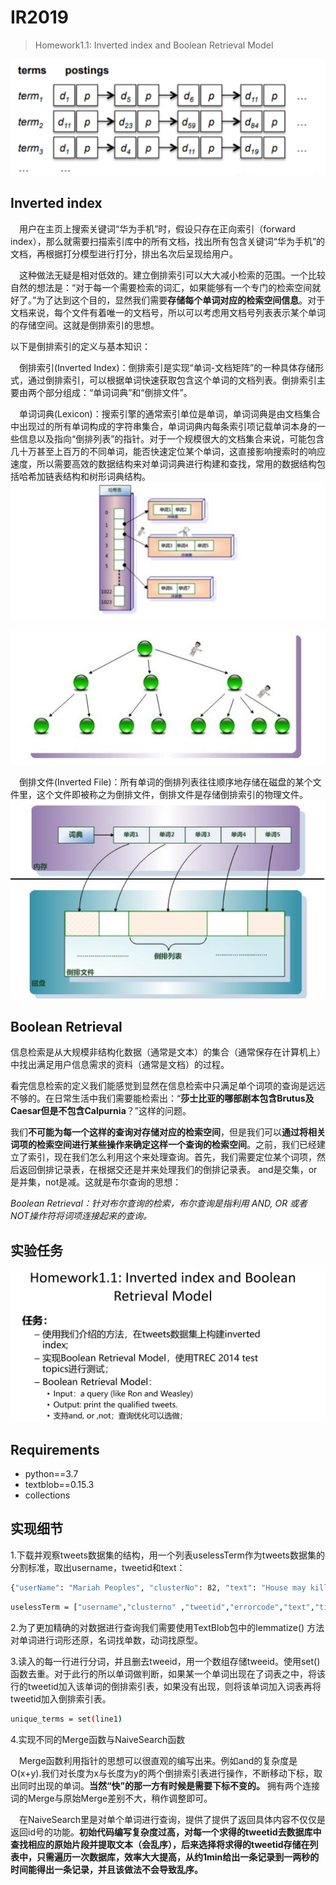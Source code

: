 # IR2019
> Homework1.1: Inverted index and Boolean Retrieval Model



![](./report_img/image2.png)

## Inverted index

&emsp;用户在主页上搜索关键词“华为手机”时，假设只存在正向索引（forward index），那么就需要扫描索引库中的所有文档，找出所有包含关键词“华为手机”的文档，再根据打分模型进行打分，排出名次后呈现给用户。<br>

&emsp;这种做法无疑是相对低效的。建立倒排索引可以大大减小检索的范围。一个比较自然的想法是：“对于每一个需要检索的词汇，如果能够有一个专门的检索空间就好了。”为了达到这个目的，显然我们需要**存储每个单词对应的检索空间信息**。对于文档来说，每个文件有着唯一的文档号，所以可以考虑用文档号列表表示某个单词的存储空间。这就是倒排索引的思想。<br>

以下是倒排索引的定义与基本知识：

&emsp;倒排索引(Inverted Index)：倒排索引是实现“单词-文档矩阵”的一种具体存储形式，通过倒排索引，可以根据单词快速获取包含这个单词的文档列表。倒排索引主要由两个部分组成：“单词词典”和“倒排文件”。

&emsp;单词词典(Lexicon)：搜索引擎的通常索引单位是单词，单词词典是由文档集合中出现过的所有单词构成的字符串集合，单词词典内每条索引项记载单词本身的一些信息以及指向“倒排列表”的指针。对于一个规模很大的文档集合来说，可能包含几十万甚至上百万的不同单词，能否快速定位某个单词，这直接影响搜索时的响应速度，所以需要高效的数据结构来对单词词典进行构建和查找，常用的数据结构包括哈希加链表结构和树形词典结构。
![哈希加链表](./report_img/image5.png)

![B+树](./report_img/image6.png)

&emsp;倒排文件(Inverted File)：所有单词的倒排列表往往顺序地存储在磁盘的某个文件里，这个文件即被称之为倒排文件，倒排文件是存储倒排索引的物理文件。
![](./report_img/image4.png)
## Boolean Retrieval
信息检索是从大规模非结构化数据（通常是文本）的集合（通常保存在计算机上）中找出满足用户信息需求的资料（通常是文档）的过程。

看完信息检索的定义我们能感觉到显然在信息检索中只满足单个词项的查询是远远不够的。在日常生活中我们需要能检索出：“**莎士比亚的哪部剧本包含Brutus及Caesar但是不包含Calpurnia**？”这样的问题。

我们**不可能为每一个这样的查询对存储对应的检索空间**，但是我们可以**通过将相关词项的检索空间进行某些操作来确定这样一个查询的检索空间**。之前，我们已经建立了索引，现在我们怎么利用这个来处理查询。首先，我们需要定位某个词项，然后返回倒排记录表，在根据交还是并来处理我们的倒排记录表。
and是交集，or是并集，not是减。这就是布尔查询的思想：

*Boolean Retrieval：针对布尔查询的检索，布尔查询是指利用 AND, OR 或者 NOT操作符将词项连接起来的查询。*
## 实验任务
![](./report_img/image7.png)
## Requirements
+ python==3.7
+ textblob==0.15.3
+ collections
## 实现细节
1.下载并观察tweets数据集的结构，用一个列表uselessTerm作为tweets数据集的分割标准，取出username，tweetid和text：
```sh
{"userName": "Mariah Peoples", "clusterNo": 82, "text": "House may kill Arizona-style immigration bill, Rep. Rick Rand says: The House is unlikely to pass the \"Ari... http://tinyurl.com/4jrjcdz", "timeStr": "Sun Jan 23 00:02:37 +0000 2011", "tweetId": "28965792812892160", "errorCode": "200", "textCleaned": " ", "relevance": 2}
```
```sh
uselessTerm = ["username","clusterno" ,"tweetid","errorcode","text","timestr"]
```

2.为了更加精确的对数据进行查询我们需要使用TextBlob包中的lemmatize() 方法 对单词进行词形还原，名词找单数，动词找原型。

3.读入的每一行进行分词，并且删去tweeid，用一个数组存储tweeid。使用set()函数去重。对于此行的所以单词做判断，如果某一个单词出现在了词表之中，将该行的tweetid加入该单词的倒排索引表，如果没有出现，则将该单词加入词表再将tweetid加入倒排索引表。
```sh
unique_terms = set(line1)
```
4.实现不同的Merge函数与NaiveSearch函数

&emsp;Merge函数利用指针的思想可以很直观的编写出来。例如and的复杂度是O(x+y).我们对长度为x与长度为y的两个倒排索引表进行操作，不断移动下标，取出同时出现的单词。**当然“快”的那一方有时候是需要下标不变的。** 拥有两个连接词的Merge与原始Merge差别不大，稍作调整即可。

&emsp;在NaiveSearch里是对单个单词进行查询，提供了提供了返回具体内容不仅仅是返回id号的功能。**初始代码编写复杂度过高，对每一个求得的tweetid去数据库中查找相应的原始片段并提取文本（会乱序），后来选择将求得的tweetid存储在列表中，只需遍历一次数据库，效率大大提高，从约1min给出一条记录到一两秒的时间能得出一条记录，并且该做法不会导致乱序。**
